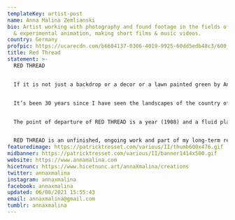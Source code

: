 ```yaml
---
templateKey: artist-post
name: Anna Malina Zemlianski
bio: Artist working with photography and found footage in the fields of collage
  & experimental animation, making short films & music videos.
country: Germany
profpic: https://ucarecdn.com/b6604137-0306-4019-9925-60dd5edb48c3/600_compressed.gif
title: Red Thread
statement: >-
  RED THREAD


  If it is not just a backdrop or a decor or a lawn painted green by Antonioni, a filmed landscape in a fictional film has a documentary layer: At the time of filming at least, this is what the scenery looked like. These leaves were trembling in the wind, that cloud was floating up there, indifferently, the trees were bearing witness to a confusion of staged & lived realities.


  It’s been 30 years since I have seen the landscapes of the country of my origin for the last time. My own memories are vague, yet enriched by family photos. Nowadays image archives, films and online maps have made them more contoured and expanded. And so I have developed the urge to immerse myself even deeper into the accumulated visual history of places that might or might not have something to do with me and my ancestry.


  The point of departure of RED THREAD is a year (1908) and a fluid place (a place already in a state of mystification: the river Volga according to the source material’s narrative, but the actual filmed place being an artificial lake). From there I trace time & landscapes with my hands, trying to sense a red thread, familiar shapes & resonating words. The fictional figures (actual people devoured by time) open themselves to the next scene, two points in time and space linked by contingency through my personal searching.


  RED THREAD is an unfinished, ongoing work and part of my long-term research into pre-revolution Russian and Soviet cinema. The .gif animations are handmade paper collages; they are made with inkjet printed film stills on which I draw with a red pencil. The words featured in some of the animations are collaged from inter- &/or subtitles of the films. 
featuredimage: https://patricktresset.com/various/II/thumb600x476.gif
midbanner: https://patricktresset.com/various/II/banner1414x500.gif
website: https://www.annamalina.com
hicetnunc: https://www.hicetnunc.art/annaXmalina/creations
twitter: annaxmalina
instagram: annaxmalina
facebook: annaxmalina
updated: 06/08/2021 15:55:43
email: annaxmalina@gmail.com
tumblr: annaxmalina
---
```

